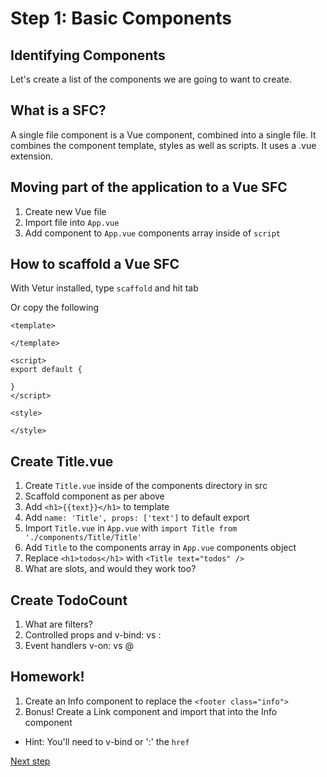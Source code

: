 # Step 1: Basic Components

## Identifying Components

Let's create a list of the components we are going to want to create.

## What is a SFC?

A single file component is a Vue component, combined into a single file. It combines the component template, styles as well as scripts. It uses a .vue extension.

## Moving part of the application to a Vue SFC

1. Create new Vue file
2. Import file into `App.vue`
3. Add component to `App.vue` components array inside of `script`


## How to scaffold a Vue SFC

With Vetur installed, type `scaffold` and hit tab

Or copy the following

```vue
<template>

</template>

<script>
export default {

}
</script>

<style>

</style>

```

## Create Title.vue

1. Create `Title.vue` inside of the components directory in src
2. Scaffold component as per above
3. Add `<h1>{{text}}</h1>` to template
4. Add `name: 'Title', props: ['text']` to default export
5. Import `Title.vue` in `App.vue` with `import Title from './components/Title/Title'`
6. Add `Title` to the components array in `App.vue` components object
7. Replace `<h1>todos</h1>` with `<Title text="todos" />`
8. What are slots, and would they work too?

## Create TodoCount

1. What are filters?
2. Controlled props and v-bind: vs :
3. Event handlers v-on: vs @

## Homework!

1. Create an Info component to replace the `<footer class="info">`
2. Bonus! Create a Link component and import that into the Info component
  - Hint: You'll need to v-bind or ':' the `href`

[Next step](./_instructions/step-2.md)
